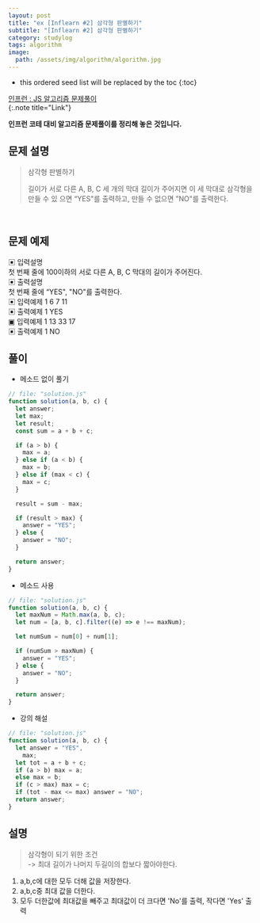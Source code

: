 ```yaml
---
layout: post
title: "ex [Inflearn #2] 삼각형 판별하기"
subtitle: "[Inflearn #2] 삼각형 판별하기"
category: studylog
tags: algorithm
image:
  path: /assets/img/algorithm/algorithm.jpg
---
```


<!--more-->

[인프런 : js 알고리즘 문제풀이]: https://www.inflearn.com/course/%EC%9E%90%EB%B0%94%EC%8A%A4%ED%81%AC%EB%A6%BD%ED%8A%B8-%EC%95%8C%EA%B3%A0%EB%A6%AC%EC%A6%98-%EB%AC%B8%EC%A0%9C%ED%92%80%EC%9D%B4

- this ordered seed list will be replaced by the toc
  {:toc}

[인프런 : JS 알고리즘 문제풀이]  
{:.note title="Link"}

**인프런 코테 대비 알고리즘 문제풀이를 정리해 놓은 것입니다.**

## 문제 설명

> 삼각형 판별하기
>
> 길이가 서로 다른 A, B, C 세 개의 막대 길이가 주어지면 이 세 막대로 삼각형을
> 만들 수 있 으면 “YES"를 출력하고, 만들 수 없으면 ”NO"를 출력한다.

<br>

## 문제 예제

▣ 입력설명  
첫 번째 줄에 100이하의 서로 다른 A, B, C 막대의 길이가 주어진다.  
▣ 출력설명  
첫 번째 줄에 “YES", "NO"를 출력한다.  
▣ 입력예제 1 6 7 11  
▣ 출력예제 1 YES  
▣ 입력예제 1 13 33 17  
▣ 출력예제 1 NO

## 풀이

- 메소드 없이 풀기

```js
// file: "solution.js"
function solution(a, b, c) {
  let answer;
  let max;
  let result;
  const sum = a + b + c;

  if (a > b) {
    max = a;
  } else if (a < b) {
    max = b;
  } else if (max < c) {
    max = c;
  }

  result = sum - max;

  if (result > max) {
    answer = "YES";
  } else {
    answer = "NO";
  }

  return answer;
}
```

- 메소드 사용

```js
// file: "solution.js"
function solution(a, b, c) {
  let maxNum = Math.max(a, b, c);
  let num = [a, b, c].filter((e) => e !== maxNum);

  let numSum = num[0] + num[1];

  if (numSum > maxNum) {
    answer = "YES";
  } else {
    answer = "NO";
  }

  return answer;
}
```

- 강의 해설

```js
// file: "solution.js"
function solution(a, b, c) {
  let answer = "YES",
    max;
  let tot = a + b + c;
  if (a > b) max = a;
  else max = b;
  if (c > max) max = c;
  if (tot - max <= max) answer = "NO";
  return answer;
}
```

## 설명

> 삼각형이 되기 위한 조건  
> -> 최대 길이가 나머지 두길이의 합보다 짧아야한다.

1. a,b,c에 대한 모두 더해 값을 저장한다.
2. a,b,c중 최대 값을 더한다.
3. 모두 더한값에 최대값을 빼주고 최대값이 더 크다면 'No'를 출력, 작다면 'Yes' 출력

